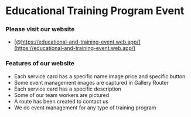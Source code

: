 # Educational Training Program Event

### Please visit our website

- [@https://educational-and-training-event.web.app/](https://educational-and-training-event.web.app/)

### Features of our website
- Each service card has a specific name image price and specific button
- Some event management images are captured in Gallery Router
- Each service card has a specific description
- Some of our team workers are pictured
- A route has been created to contact us
- We do event management for any type of training program
